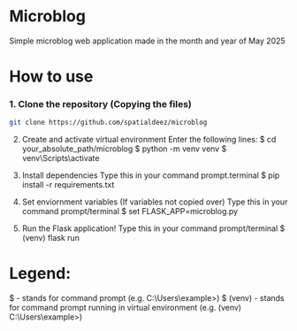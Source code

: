 # Microblog
Simple microblog web application made in the month and year of May 2025

# How to use
### 1. Clone the repository (Copying the files)

```bash
git clone https://github.com/spatialdeez/microblog
```

2. Create and activate virtual environment
Enter the following lines:
$ cd your_absolute_path/microblog
$ python -m venv venv
$ venv\Scripts\activate

3. Install dependencies
Type this in your command prompt.terminal
$ pip install -r requirements.txt

4. Set enviornment variables (If variables not copied over)
Type this in your command prompt/terminal
$ set FLASK_APP=microblog.py

5. Run the Flask application!
Type this in your command prompt/terminal
$ (venv) flask run


# Legend:
$ - stands for command prompt (e.g. C:\Users\example>)
$ (venv) - stands for command prompt running in virtual environment (e.g. (venv) C:\Users\example>)